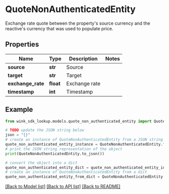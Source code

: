 # QuoteNonAuthenticatedEntity

Exchange rate quote between the property's source currency and the reactive's currency that was used to populate price.

## Properties

Name | Type | Description | Notes
------------ | ------------- | ------------- | -------------
**source** | **str** | Source | 
**target** | **str** | Target | 
**exchange_rate** | **float** | Exchange rate | 
**timestamp** | **int** | Timestamp | 

## Example

```python
from wink_sdk_lookup.models.quote_non_authenticated_entity import QuoteNonAuthenticatedEntity

# TODO update the JSON string below
json = "{}"
# create an instance of QuoteNonAuthenticatedEntity from a JSON string
quote_non_authenticated_entity_instance = QuoteNonAuthenticatedEntity.from_json(json)
# print the JSON string representation of the object
print(QuoteNonAuthenticatedEntity.to_json())

# convert the object into a dict
quote_non_authenticated_entity_dict = quote_non_authenticated_entity_instance.to_dict()
# create an instance of QuoteNonAuthenticatedEntity from a dict
quote_non_authenticated_entity_from_dict = QuoteNonAuthenticatedEntity.from_dict(quote_non_authenticated_entity_dict)
```
[[Back to Model list]](../README.md#documentation-for-models) [[Back to API list]](../README.md#documentation-for-api-endpoints) [[Back to README]](../README.md)



